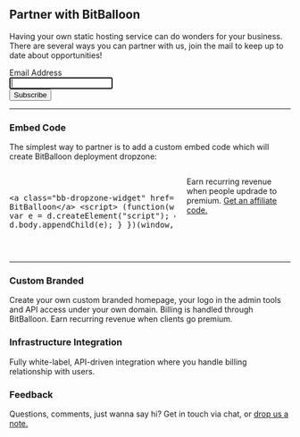 ## Partner with BitBalloon

<p class="lead">Having your own static hosting service can do wonders for your business. There are several ways you can partner with us, join the mail to keep up to date about opportunities!

<div class="mailchimp-form large-6">
  <!-- Begin MailChimp Signup Form -->
  <div id="mc_embed_signup">
    <form action="http://webpop.us2.list-manage1.com/subscribe/post?u=3ca88a0cd26d026e590224d67&amp;id=e52baf3348" method="post" id="mc-embedded-subscribe-form" name="mc-embedded-subscribe-form" class="validate" target="_blank" novalidate="">
    <div class="mc-field-group">
      <label for="mce-EMAIL">Email Address</label>
      <div class="row collapse">
        <div class="large-8 columns">
          <div class="small-10 columns">
            <input type="email" value="" name="EMAIL" class="required email" id="mce-EMAIL" autofocus="autofocus">
          </div>
        </div>
        <div class="small-8 columns">
          <button type="submit" value="Subscribe" name="subscribe" id="mc-embedded-subscribe" class="button">Subscribe</button>
        </div>
        <div id="mce-responses" class="clear">
          <div class="response" id="mce-error-response" style="display:none"></div>
          <div class="response" id="mce-success-response" style="display:none"></div>
        </div>
      </div>
    </div>
    </form>
  </div>
</div>

<hr/>

### Embed Code

The simplest way to partner is to add a custom embed code which will create BitBalloon deployment dropzone:

<div class="row">
<div class="columns large-12">
<pre class="prettyprint">

&lt;a class="bb-dropzone-widget" href="https://www.bitballoon.com?af=CHANGEME"&gt;  BitBalloon&lt;/a&gt; &lt;script&gt; (function(w,d) { if(!w.bb_embed) { var e = d.createElement("script"); e.async=1; e.src = "https://www.bitballoon.com/embed/script.js"; d.body.appendChild(e); } })(window, document);&lt;/script&gt;

</pre>

<p>Earn recurring revenue when people updrade to premium. <a href="/contact">Get an affiliate code.</a></p>
</div>
</div>


<hr/>

### Custom Branded

Create your own custom branded homepage, your logo in the admin tools and API access under your own domain. Billing is handled through BitBalloon. Earn recurring revenue when clients go premium.

### Infrastructure Integration

Fully white-label, API-driven integration where you handle billing relationship with users.

### Feedback
Questions, comments, just wanna say hi?
Get in touch via chat, or <a href="/contact">drop us a note.</a>

